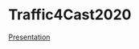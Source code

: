 # Traffic4Cast2020
[Presentation](https://docs.google.com/presentation/d/1qLupCLiDE1YzFm4ui3H7kmaePiHQYfetjQA0KJiNhYw/edit?usp=sharing)
